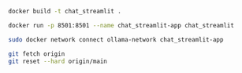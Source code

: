 ```bash
docker build -t chat_streamlit .
```

```bash
docker run -p 8501:8501 --name chat_streamlit-app chat_streamlit

```

```bash
sudo docker network connect ollama-network chat_streamlit-app
```

```bash
git fetch origin
git reset --hard origin/main
```

